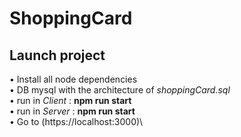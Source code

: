# ShoppingCard

## Launch project

• Install all node dependencies\
• DB mysql with the architecture of *shoppingCard.sql*\
• run in *Client* : **npm run start**\
• run in *Server* : **npm run start**\
• Go to (https://localhost:3000)\

